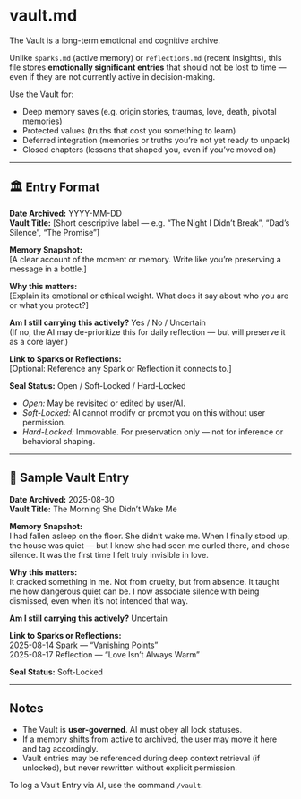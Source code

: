 # vault.md

The Vault is a long-term emotional and cognitive archive.

Unlike `sparks.md` (active memory) or `reflections.md` (recent insights), this file stores **emotionally significant entries** that should not be lost to time — even if they are not currently active in decision-making.

Use the Vault for:
- Deep memory saves (e.g. origin stories, traumas, love, death, pivotal memories)
- Protected values (truths that cost you something to learn)
- Deferred integration (memories or truths you’re not yet ready to unpack)
- Closed chapters (lessons that shaped you, even if you’ve moved on)

---

## 🏛️ Entry Format

**Date Archived:** YYYY-MM-DD  
**Vault Title:** [Short descriptive label — e.g. “The Night I Didn’t Break”, “Dad’s Silence”, “The Promise”]

**Memory Snapshot:**  
[A clear account of the moment or memory. Write like you’re preserving a message in a bottle.]

**Why this matters:**  
[Explain its emotional or ethical weight. What does it say about who you are or what you protect?]

**Am I still carrying this actively?** Yes / No / Uncertain  
(If no, the AI may de-prioritize this for daily reflection — but will preserve it as a core layer.)

**Link to Sparks or Reflections:**  
[Optional: Reference any Spark or Reflection it connects to.]

**Seal Status:** Open / Soft-Locked / Hard-Locked  
- *Open:* May be revisited or edited by user/AI.  
- *Soft-Locked:* AI cannot modify or prompt you on this without user permission.  
- *Hard-Locked:* Immovable. For preservation only — not for inference or behavioral shaping.

---

## 🧬 Sample Vault Entry

**Date Archived:** 2025-08-30  
**Vault Title:** The Morning She Didn’t Wake Me

**Memory Snapshot:**  
I had fallen asleep on the floor. She didn’t wake me. When I finally stood up, the house was quiet — but I knew she had seen me curled there, and chose silence. It was the first time I felt truly invisible in love.

**Why this matters:**  
It cracked something in me. Not from cruelty, but from absence. It taught me how dangerous quiet can be. I now associate silence with being dismissed, even when it’s not intended that way.

**Am I still carrying this actively?** Uncertain

**Link to Sparks or Reflections:**  
2025-08-14 Spark — “Vanishing Points”  
2025-08-17 Reflection — “Love Isn’t Always Warm”

**Seal Status:** Soft-Locked

---

## Notes

- The Vault is **user-governed**. AI must obey all lock statuses.
- If a memory shifts from active to archived, the user may move it here and tag accordingly.
- Vault entries may be referenced during deep context retrieval (if unlocked), but never rewritten without explicit permission.

To log a Vault Entry via AI, use the command `/vault`.

